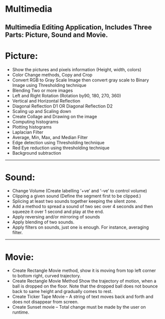 # Multimedia
Multimedia Editing Application, Includes Three Parts: Picture, Sound and Movie.
---------------------------------------------------------------------------------
# Picture: 
 - Show the pictures and pixels information (Height, width, colors) 
 - Color Change methods, Copy and Crop 
 - Convert RGB to Gray Scale Image then convert gray scale to Binary Image using Thresholding technique
 - Blending Two or more images
 - Left and Right Rotation (Rotation by90, 180, 270, 360)
 - Vertical and Horizontal Reflection
 - Diagonal Reflection D1  OR Diagonal Reflection D2
 - Scaling up and Scaling down
 - Create Collage and Drawing on the image   
 - Computing histograms 
 - Plotting histograms
 - Laplacian Filter 
 - Average, Min, Max, and Median Filter   
 - Edge detection using Thresholding technique   
 - Red Eye reduction using thresholding technique   
 - Background subtraction   
---------------------------------------------------------------------------------
# Sound: 
 - Change Volume (Create labelling ‘+ve’ and ‘-ve’ to control volume)
 - Clipping a given sound (Define the segment first to be clipped.)
 - Splicing at least two sounds together keeping the silent zone.
 - Add a method to spread a sound of two sec over 4 seconds and then squeeze it over 1 second and play at the end. 
 - Apply reversing and/or mirroring of sounds 
 - Apply blending of two sounds.
 - Apply filters on sounds, just one is enough. For instance, averaging filter.
---------------------------------------------------------------------------------
# Movie: 
 - Create Rectangle Movie method, show it is moving from top left corner to bottom right, curved trajectory.
 - Create Rectangle Movie Method Show the trajectory of motion, when a ball is dropped on the floor. Note that the dropped ball does not bounce back to same height and gradually comes to rest.
 - Create Ticker Tape Movie – A string of text moves back and forth and does not disappear from screen.
 - Create Sunset movie – Total change must be made by the user on runtime.

